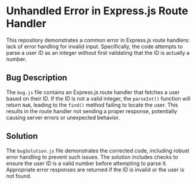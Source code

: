 # Unhandled Error in Express.js Route Handler

This repository demonstrates a common error in Express.js route handlers:  lack of error handling for invalid input.  Specifically, the code attempts to parse a user ID as an integer without first validating that the ID is actually a number.

## Bug Description
The `bug.js` file contains an Express.js route handler that fetches a user based on their ID.  If the ID is not a valid integer, the `parseInt()` function will return `NaN`, leading to the `find()` method failing to locate the user.  This results in the route handler not sending a proper response, potentially causing server errors or unexpected behavior. 

## Solution
The `bugSolution.js` file demonstrates the corrected code, including robust error handling to prevent such issues. The solution includes checks to ensure the user ID is a valid number before attempting to parse it.  Appropriate error responses are returned if the ID is invalid or the user is not found. 